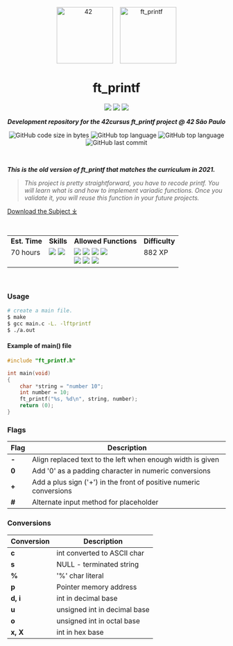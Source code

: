 <p align="center">
	<img width="130px;" src="https://game.42sp.org.br/static/assets/images/42_logo_black.svg" align="center" alt="42" />&nbsp;&nbsp;&nbsp;
	<img width="130px" src="https://game.42sp.org.br/static/assets/achievements/ft_printfm.png" align="center" alt="ft_printf" />
	<h1 align="center">ft_printf</h1>
</p>
<p align="center">
	<img src="https://img.shields.io/badge/Success-107/100_✓-gray.svg?colorA=61c265&colorB=4CAF50&style=for-the-badge">
	<img src="https://img.shields.io/badge/Linux-FCC624?style=for-the-badge&logo=linux&logoColor=black">
	<img src="https://img.shields.io/badge/mac%20os-000000?style=for-the-badge&logo=apple&logoColor=white">
</p>

<p align="center">
	<b><i>Development repository for the 42cursus ft_printf project @ 42 São Paulo</i></b><br>
</p>

<p align="center">
	<img alt="GitHub code size in bytes" src="https://img.shields.io/github/languages/code-size/iwillenshofer/ft_printf?color=blueviolet" />
	<img alt="GitHub top language" src="https://img.shields.io/github/languages/top/iwillenshofer/ft_printf?color=blue" />
	<img alt="GitHub top language" src="https://img.shields.io/github/commit-activity/t/iwillenshofer/ft_printf?color=brightgreen" />
	<img alt="GitHub last commit" src="https://img.shields.io/github/last-commit/iwillenshofer/ft_printf?color=brightgreen" />
</p>
<br>

<b><i>This is the old version of ft_printf that matches the curriculum in 2021.</i></b><br>

> _This project is pretty straightforward, you have to recode printf. You will learn what is and how to implement variadic functions. Once you validate it, you will reuse this function in your future projects._

[Download the Subject ⤓](en.subject.pdf)

<br>

<p align="center">
	<table>
		<tr>
			<td><b>Est. Time</b></td>
			<td><b>Skills</b></td>
			<td><b>Allowed Functions</b></td>
			<td><b>Difficulty</b></td>
		</tr>
		<tr>
			<td valign="top">70 hours</td>
			<td valign="top">
<img src="https://img.shields.io/badge/Algorithms & AI-555">
<img src="https://img.shields.io/badge/Rigor-555">
			</td>
			<td valign="top">
				<img src="https://img.shields.io/badge/malloc()-lightgrey">
				<img src="https://img.shields.io/badge/free()-lightgrey">
				<img src="https://img.shields.io/badge/write()-lightgrey">
				<img src="https://img.shields.io/badge/va_start()-lightgrey"><br>
				<img src="https://img.shields.io/badge/va_arg()-lightgrey">
				<img src="https://img.shields.io/badge/va_copy()-lightgrey">
				<img src="https://img.shields.io/badge/va_end()-lightgrey">
			</td>
			<td valign="top"> 882 XP</td>
		</tr>
	</table>
</p>

<br>

### Usage
```bash
# create a main file.
$ make
$ gcc main.c -L. -lftprintf
$ ./a.out
```

#### Example of main() file
```c
#include "ft_printf.h"

int	main(void)
{
	char *string = "number 10";
	int	number = 10;
	ft_printf("%s, %d\n", string, number);
	return (0);
}
```

### Flags

| Flag  | Description														 |
|-------|--------------------------------------------------------------------|
| **-** | Align replaced text to the left when enough width is given         |
| **0** | Add '0' as a padding character in numeric conversions              |
| **+** | Add a plus sign ('+') in the front of positive numeric conversions |
| **#** | Alternate input method for placeholder                             |

### Conversions

| Conversion | Description					|
|------------|------------------------------|
| **c**		 | int converted to ASCII char	|
| **s**		 | NULL - terminated string		|
| **%**		 | '%' char literal				|
| **p**		 | Pointer memory address		|
| **d, i**	 | int in decimal base			|
| **u**		 | unsigned int in decimal base	|
| **o**		 | unsigned int in octal base	|
| **x, X**	 | int in hex base				|
